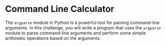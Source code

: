 # Command Line Calculator

The `argparse` module in Python is a powerful tool for parsing command-line arguments. In this challenge, you will write a program that uses the `argparse` module to parse command-line arguments and perform some simple arithmetic operations based on the arguments.